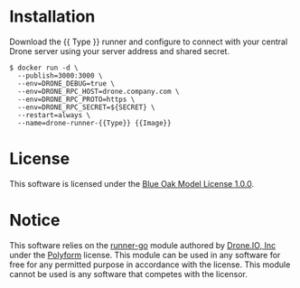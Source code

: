 # Installation

Download the {{ Type }} runner and configure to connect with your central Drone server using your server address and shared secret.

```console
$ docker run -d \
  --publish=3000:3000 \
  --env=DRONE_DEBUG=true \
  --env=DRONE_RPC_HOST=drone.company.com \
  --env=DRONE_RPC_PROTO=https \
  --env=DRONE_RPC_SECRET=${SECRET} \
  --restart=always \
  --name=drone-runner-{{Type}} {{Image}}
```

# License

This software is licensed under the [Blue Oak Model License 1.0.0](https://spdx.org/licenses/BlueOak-1.0.0.html).

# Notice
<!-- do not remove notice -->

This software relies on the [runner-go](https://github.com/drone/runner-go) module authored by [Drone.IO, Inc](https://github.com/drone) under the [Polyform](https://github.com/drone/runner-go/blob/master/LICENSE.md) license. This module can be used in any software for free for any permitted purpose in accordance with the license. This module cannot be used is any software that competes with the licensor.
